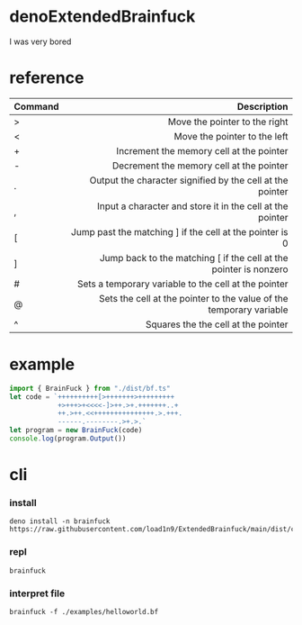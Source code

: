 # denoExtendedBrainfuck

I was very bored


# reference

| Command        | Description  |
| ---------------| ------------:|
| >              | Move the pointer to the right|
| <              | Move the pointer to the left|
| +              | Increment the memory cell at the pointer|
| -              | Decrement the memory cell at the pointer|
| .              | Output the character signified by the cell at the pointer|
| ,              | Input a character and store it in the cell at the pointer|
| [              | Jump past the matching ] if the cell at the pointer is 0|
| ]              | Jump back to the matching [ if the cell at the pointer is nonzero|
| #              | Sets a temporary variable to the cell at the pointer|
| @              | Sets the cell at the pointer to the value of the temporary variable|
| ^              | Squares the the cell at the pointer|


# example

```js
import { BrainFuck } from "./dist/bf.ts"
let code = `++++++++++[>+++++++>+++++++++
            +>+++>+<<<<-]>++.>+.+++++++..+
            ++.>++.<<+++++++++++++++.>.+++.
            ------.--------.>+.>.`
let program = new BrainFuck(code)
console.log(program.Output())


```
# cli

### install 
```
deno install -n brainfuck https://raw.githubusercontent.com/load1n9/ExtendedBrainfuck/main/dist/cli/brainfuck.ts
```
### repl
```
brainfuck
```

### interpret file

```
brainfuck -f ./examples/helloworld.bf
```


